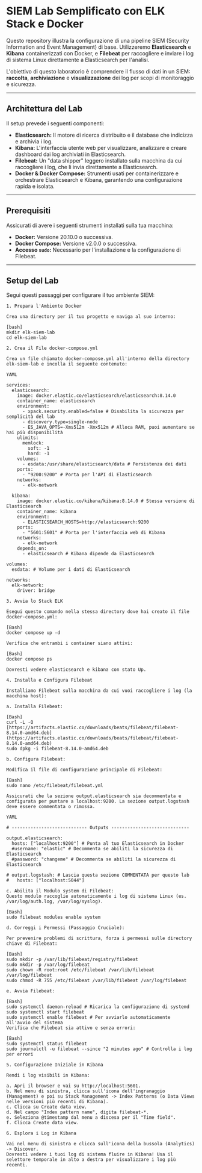 # SIEM Lab Semplificato con ELK Stack e Docker

Questo repository illustra la configurazione di una pipeline SIEM (Security Information and Event Management) di base. Utilizzeremo **Elasticsearch** e **Kibana** containerizzati con Docker, e **Filebeat** per raccogliere e inviare i log di sistema Linux direttamente a Elasticsearch per l'analisi.

L'obiettivo di questo laboratorio è comprendere il flusso di dati in un SIEM: **raccolta**, **archiviazione** e **visualizzazione** dei log per scopi di monitoraggio e sicurezza.

---

## Architettura del Lab

Il setup prevede i seguenti componenti:

* **Elasticsearch:** Il motore di ricerca distribuito e il database che indicizza e archivia i log.
* **Kibana:** L'interfaccia utente web per visualizzare, analizzare e creare dashboard dai log archiviati in Elasticsearch.
* **Filebeat:** Un "data shipper" leggero installato sulla macchina da cui raccogliere i log, che li invia direttamente a Elasticsearch.
* **Docker & Docker Compose:** Strumenti usati per containerizzare e orchestrare Elasticsearch e Kibana, garantendo una configurazione rapida e isolata.

---

## Prerequisiti

Assicurati di avere i seguenti strumenti installati sulla tua macchina:

* **Docker:** Versione 20.10.0 o successiva.
* **Docker Compose:** Versione v2.0.0 o successiva.
* **Accesso `sudo`:** Necessario per l'installazione e la configurazione di Filebeat.

---

## Setup del Lab

Segui questi passaggi per configurare il tuo ambiente SIEM:
```
1. Prepara l'Ambiente Docker

Crea una directory per il tuo progetto e naviga al suo interno:

[bash]
mkdir elk-siem-lab
cd elk-siem-lab

2. Crea il File docker-compose.yml

Crea un file chiamato docker-compose.yml all'interno della directory elk-siem-lab e incolla il seguente contenuto:

YAML

services:
  elasticsearch:
    image: docker.elastic.co/elasticsearch/elasticsearch:8.14.0
    container_name: elasticsearch
    environment:
      - xpack.security.enabled=false # Disabilita la sicurezza per semplicità del lab
      - discovery.type=single-node
      - ES_JAVA_OPTS=-Xms512m -Xmx512m # Alloca RAM, puoi aumentare se hai più disponibilità
    ulimits:
      memlock:
        soft: -1
        hard: -1
    volumes:
      - esdata:/usr/share/elasticsearch/data # Persistenza dei dati
    ports:
      - "9200:9200" # Porta per l'API di Elasticsearch
    networks:
      - elk-network

  kibana:
    image: docker.elastic.co/kibana/kibana:8.14.0 # Stessa versione di Elasticsearch
    container_name: kibana
    environment:
      - ELASTICSEARCH_HOSTS=http://elasticsearch:9200
    ports:
      - "5601:5601" # Porta per l'interfaccia web di Kibana
    networks:
      - elk-network
    depends_on:
      - elasticsearch # Kibana dipende da Elasticsearch

volumes:
  esdata: # Volume per i dati di Elasticsearch

networks:
  elk-network:
    driver: bridge

3. Avvia lo Stack ELK

Esegui questo comando nella stessa directory dove hai creato il file docker-compose.yml:

[Bash]
docker compose up -d

Verifica che entrambi i container siano attivi:

[Bash]
docker compose ps

Dovresti vedere elasticsearch e kibana con stato Up.

4. Installa e Configura Filebeat

Installiamo Filebeat sulla macchina da cui vuoi raccogliere i log (la macchina host):

a. Installa Filebeat:

[Bash]
curl -L -O [https://artifacts.elastic.co/downloads/beats/filebeat/filebeat-8.14.0-amd64.deb](https://artifacts.elastic.co/downloads/beats/filebeat/filebeat-8.14.0-amd64.deb)
sudo dpkg -i filebeat-8.14.0-amd64.deb

b. Configura Filebeat:

Modifica il file di configurazione principale di Filebeat:

[Bash]
sudo nano /etc/filebeat/filebeat.yml

Assicurati che la sezione output.elasticsearch sia decommentata e configurata per puntare a localhost:9200. La sezione output.logstash deve essere commentata o rimossa.

YAML

# ---------------------------- Outputs -----------------------------

output.elasticsearch:
  hosts: ["localhost:9200"] # Punta al tuo Elasticsearch in Docker
  #username: "elastic" # Decommenta se abiliti la sicurezza di Elasticsearch
  #password: "changeme" # Decommenta se abiliti la sicurezza di Elasticsearch

# output.logstash: # Lascia questa sezione COMMENTATA per questo lab
#   hosts: ["localhost:5044"]

c. Abilita il Modulo system di Filebeat:
Questo modulo raccoglie automaticamente i log di sistema Linux (es. /var/log/auth.log, /var/log/syslog).

[Bash]
sudo filebeat modules enable system

d. Correggi i Permessi (Passaggio Cruciale):

Per prevenire problemi di scrittura, forza i permessi sulle directory chiave di Filebeat:

[Bash]
sudo mkdir -p /var/lib/filebeat/registry/filebeat
sudo mkdir -p /var/log/filebeat
sudo chown -R root:root /etc/filebeat /var/lib/filebeat /var/log/filebeat
sudo chmod -R 755 /etc/filebeat /var/lib/filebeat /var/log/filebeat

e. Avvia Filebeat:

[Bash]
sudo systemctl daemon-reload # Ricarica la configurazione di systemd
sudo systemctl start filebeat
sudo systemctl enable filebeat # Per avviarlo automaticamente all'avvio del sistema
Verifica che Filebeat sia attivo e senza errori:

[Bash]
sudo systemctl status filebeat
sudo journalctl -u filebeat --since "2 minutes ago" # Controlla i log per errori

5. Configurazione Iniziale in Kibana

Rendi i log visibili in Kibana:

a. Apri il browser e vai su http://localhost:5601.
b. Nel menu di sinistra, clicca sull'icona dell'ingranaggio (Management) e poi su Stack Management -> Index Patterns (o Data Views nelle versioni più recenti di Kibana).
c. Clicca su Create data view.
d. Nel campo "Index pattern name", digita filebeat-*.
e. Seleziona @timestamp dal menu a discesa per il "Time field".
f. Clicca Create data view.

6. Esplora i Log in Kibana

Vai nel menu di sinistra e clicca sull'icona della bussola (Analytics) -> Discover.
Dovresti vedere i tuoi log di sistema fluire in Kibana! Usa il selettore temporale in alto a destra per visualizzare i log più recenti.
